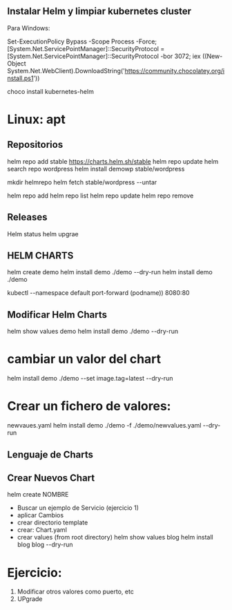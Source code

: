 ## Instalar Helm y limpiar kubernetes cluster

Para Windows:

Set-ExecutionPolicy Bypass -Scope Process -Force; [System.Net.ServicePointManager]::SecurityProtocol = [System.Net.ServicePointManager]::SecurityProtocol -bor 3072; iex ((New-Object System.Net.WebClient).DownloadString('https://community.chocolatey.org/install.ps1'))

choco install kubernetes-helm

# Linux: apt

## Repositorios
helm repo add stable https://charts.helm.sh/stable
helm repo update
helm search repo wordpress
helm install demowp stable/wordpress

mkdir helmrepo
 helm fetch stable/wordpress --untar

 helm repo add
 helm repo list
 helm repo update
 helm repo remove

 ## Releases

 Helm status
 helm upgrae

 ## HELM CHARTS
 helm create demo
 helm install demo ./demo --dry-run
 helm install demo ./demo 

kubectl --namespace default port-forward (podname)) 8080:80 

## Modificar Helm Charts
helm show values demo
helm install demo ./demo --dry-run
# cambiar un valor del chart
helm install demo ./demo --set image.tag=latest --dry-run
# Crear un fichero de valores:
newvaues.yaml
 helm install demo ./demo -f ./demo/newvalues.yaml --dry-run

 ## Lenguaje de Charts

 ## Crear Nuevos Chart
 helm create NOMBRE

 - Buscar un ejemplo de Servicio (ejercicio 1)
 - aplicar Cambios
 - crear directorio template
 - crear: Chart.yaml
 - crear values
 (from root directory)
helm show values blog
 helm install blog blog --dry-run

 # Ejercicio: 
 1. Modificar otros valores como puerto, etc
 2. UPgrade
 
 
